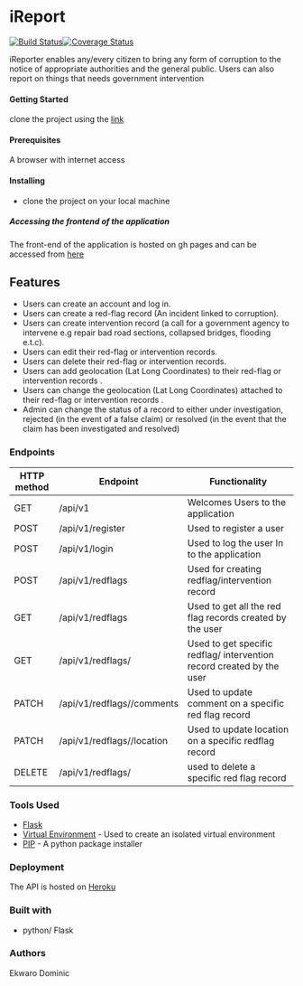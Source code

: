 # iReport
[![Build Status](https://travis-ci.org/ekwaro/iReport.svg?branch=challenge2)](https://travis-ci.org/ekwaro/iReport)[![Coverage Status](https://coveralls.io/repos/github/ekwaro/iReport/badge.svg?branch=challenge2)](https://coveralls.io/github/ekwaro/iReport?branch=challenge2)

iReporter enables
any/every citizen to bring any form of corruption to the notice of appropriate authorities and the
general public. Users can also report on things that needs government intervention

#### Getting Started
clone the project using the [link](https://github.com/ekwaro/iReport.git)
#### Prerequisites

 A browser with internet access
#### Installing
* clone the project on your local machine

##### Accessing the frontend of the application
The front-end of the application is hosted on gh pages and can be accessed from [here]( https://ekwaro.github.io/iReport/UI/home.html)

## Features
* Users can create an account and log in.
* Users can create a red-flag record (An incident linked to corruption).
* Users can create intervention record (a call for a government agency to intervene e.g
repair bad road sections, collapsed bridges, flooding e.t.c).
* Users can edit their red-flag or intervention records.
* Users can delete their red-flag or intervention records.
* Users can add geolocation (Lat Long Coordinates) to their red-flag or intervention
records .
* Users can change the geolocation (Lat Long Coordinates) attached to their red-flag or
intervention records .
* Admin can change the status of a record to either under investigation, rejected (in the
event of a false claim) or resolved (in the event that the claim has been investigated and resolved)

### Endpoints

HTTP method | Endpoint| Functionality
-------------|---------|-------------
GET|/api/v1| Welcomes Users to the application
POST|/api/v1/register| Used to register a user
POST|/api/v1/login| Used to log the user In to the application
POST|/api/v1/redflags| Used for creating redflag/intervention record
GET|/api/v1/redflags| Used to get all the red flag records created by the user
GET|/api/v1/redflags/<id>| Used to get specific redflag/ intervention record created by the user
PATCH|/api/v1/redflags/<id>/comments| Used to update comment on a specific red flag record
PATCH|/api/v1/redflags/<id>/location| Used to update location on a specific redflag record
DELETE|/api/v1/redflags/<id>| used to delete a specific red flag record


### Tools Used
 * [Flask](http://flask.pocoo.org/)
 * [Virtual Environment](https://virtualenv.pypa.io/en/stable/) - Used to create an isolated virtual environment
 * [PIP](https://pip.pypa.io/en/stable/) - A python package installer
 
 ### Deployment
 
 The API is hosted on [Heroku](https://gob.herokuapp.com/api/v1)
 
 ### Built with 
 * python/ Flask
 ### Authors
 Ekwaro Dominic

